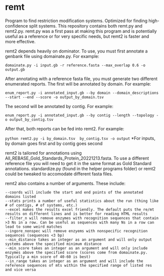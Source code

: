 # remt

Program to find restriction modification systems. Optimized for finding high-confidence split systems.
This repository contains both remt.py and remt2.py. remt.py was a first pass at making this program and is potentially useful as a reference or for 
very specific needs, but remt2 is faster and more effective.

remt2 depends heavily on dominator. To use, you must first annotate a genbank file using domainate.py. For example:

`domainate.py -i input.gb -r reference.fasta --max_overlap 0.6 -o output.gb`

After annotating with a reference fasta file, you must generate two different enumerated reports. The first will be annotated by domain. For example:

`enum_report.py -i annotated_input.gb --by domain --domain_descriptions --start --end --score -o output_by_domain.tsv`

The second will be annotated by contig. For example:

`enum_report.py -i annotated_input.gb --by contig --length --topology -o output_by_contig.tsv`

After that, both reports can be fed into remt2. For example:

`python remt2.py -i by_domain.tsv  by_contig.tsv -o output`
*For inputs, by domain goes first and by contig goes second

remt2 is tailored for annotations using All_REBASE_Gold_Standards_Protein_20221213.fasta. To use a different reference file you will need to
get it in the same format as Gold Standard annotations. standardize.py (found in the helper programs folder) or remt2 could be tweaked to accomodate different 
fasta files. 

remt2 also contains a number of arguments. These include:
```
--coords will include the start and end points of the annotated domains listed
--stats prints a number of useful statistics about the run (thing like # of contigs, # of systems, etc.)
--excel makes the results excel friendly. The default puts the re/mt results on different lines and is better for reading HTML results
--filter_n will remove enzymes with recognition sequences that contain >3 Ns in a row. Can be useful as sequences with many Ns in a row can lead to some weird matches
--ingore_nonspec will remove enzyems with nonspecific recognition sequences (sequences <3 bp)
--min_distance takes an integer as an argument and will only output systems above the specified minimum distance
--min_score takes an integer as an argument and will only include enzymes above the specified score (scores come from domainate.py. Typically a min score of 40-60 is best)
--in_range takes an integer as an argument and will include the reference sequences of mts within the specified range of listed res and vice versa
```
